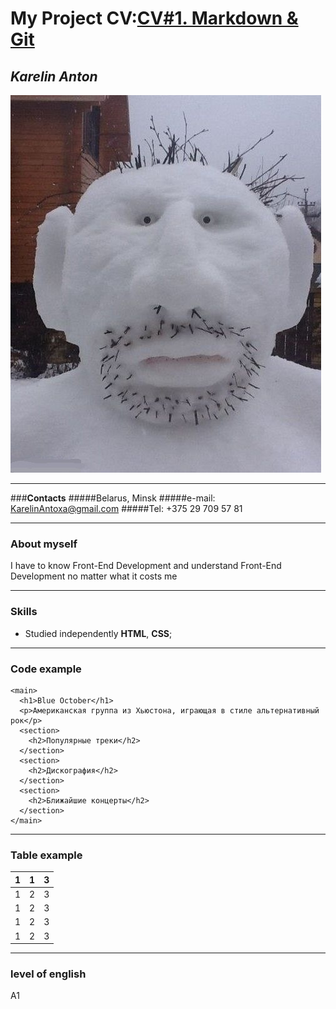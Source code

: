 # **My Project CV**:[CV#1. Markdown & Git](https://KarelinAnton.github.io/rsschool-cv/cv)
## ___Karelin Anton___
![Photo](/CV.jpg)
****
###__Contacts__
#####Belarus, Minsk
#####e-mail: KarelinAntoxa@gmail.com
#####Tel: +375 29 709 57 81
****
### **About myself**
I have to know Front-End Development and understand Front-End Development no matter what it costs me
****
### **Skills**
* Studied independently **HTML**, **CSS**;
****
### **Code example**
```
<main>
  <h1>Blue October</h1>
  <p>Американская группа из Хьюстона, играющая в стиле альтернативный рок</p>
  <section>
    <h2>Популярные треки</h2>
  </section>
  <section>
    <h2>Дискография</h2>
  </section>
  <section>
    <h2>Ближайшие концерты</h2>
  </section>
</main>
```
****
### **Table example**
| 1  | 1 | 3 |
| ------------- | ------------- | ------------- |
| 1 | 2  | 3  |
| 1  | 2  | 3  |
| 1  | 2  | 3  |
|1  | 2  | 3  |
****
### **level of english**
А1
